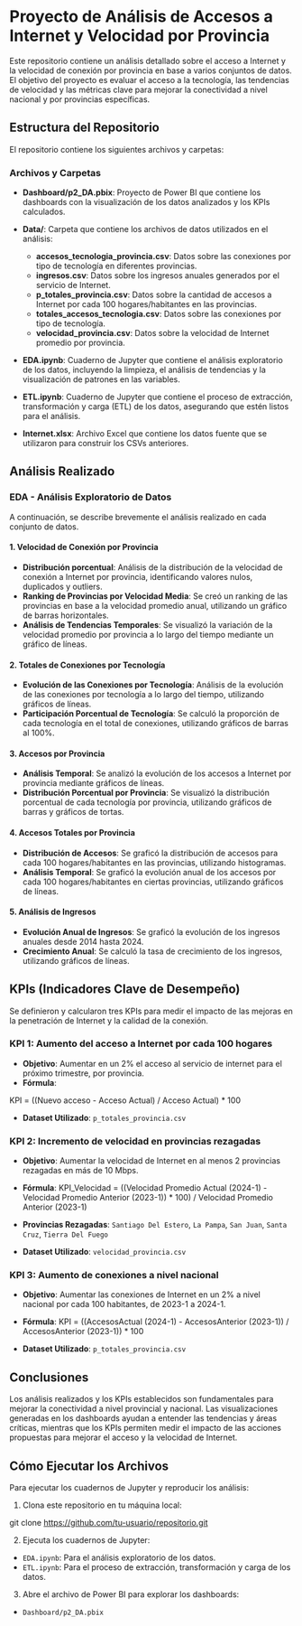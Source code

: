 # Proyecto de Análisis de Accesos a Internet y Velocidad por Provincia

Este repositorio contiene un análisis detallado sobre el acceso a Internet y la velocidad de conexión por provincia en base a varios conjuntos de datos. El objetivo del proyecto es evaluar el acceso a la tecnología, las tendencias de velocidad y las métricas clave para mejorar la conectividad a nivel nacional y por provincias específicas.

## Estructura del Repositorio

El repositorio contiene los siguientes archivos y carpetas:

### Archivos y Carpetas

- **Dashboard/p2_DA.pbix**: Proyecto de Power BI que contiene los dashboards con la visualización de los datos analizados y los KPIs calculados.
  
- **Data/**: Carpeta que contiene los archivos de datos utilizados en el análisis:
  - **accesos_tecnologia_provincia.csv**: Datos sobre las conexiones por tipo de tecnología en diferentes provincias.
  - **ingresos.csv**: Datos sobre los ingresos anuales generados por el servicio de Internet.
  - **p_totales_provincia.csv**: Datos sobre la cantidad de accesos a Internet por cada 100 hogares/habitantes en las provincias.
  - **totales_accesos_tecnologia.csv**: Datos sobre las conexiones por tipo de tecnología.
  - **velocidad_provincia.csv**: Datos sobre la velocidad de Internet promedio por provincia.

- **EDA.ipynb**: Cuaderno de Jupyter que contiene el análisis exploratorio de los datos, incluyendo la limpieza, el análisis de tendencias y la visualización de patrones en las variables.
  
- **ETL.ipynb**: Cuaderno de Jupyter que contiene el proceso de extracción, transformación y carga (ETL) de los datos, asegurando que estén listos para el análisis.

- **Internet.xlsx**: Archivo Excel que contiene los datos fuente que se utilizaron para construir los CSVs anteriores.

## Análisis Realizado

### EDA - Análisis Exploratorio de Datos

A continuación, se describe brevemente el análisis realizado en cada conjunto de datos.

#### 1. Velocidad de Conexión por Provincia
   - **Distribución porcentual**: Análisis de la distribución de la velocidad de conexión a Internet por provincia, identificando valores nulos, duplicados y outliers.
   - **Ranking de Provincias por Velocidad Media**: Se creó un ranking de las provincias en base a la velocidad promedio anual, utilizando un gráfico de barras horizontales.
   - **Análisis de Tendencias Temporales**: Se visualizó la variación de la velocidad promedio por provincia a lo largo del tiempo mediante un gráfico de líneas.

#### 2. Totales de Conexiones por Tecnología
   - **Evolución de las Conexiones por Tecnología**: Análisis de la evolución de las conexiones por tecnología a lo largo del tiempo, utilizando gráficos de líneas.
   - **Participación Porcentual de Tecnología**: Se calculó la proporción de cada tecnología en el total de conexiones, utilizando gráficos de barras al 100%.

#### 3. Accesos por Provincia
   - **Análisis Temporal**: Se analizó la evolución de los accesos a Internet por provincia mediante gráficos de líneas.
   - **Distribución Porcentual por Provincia**: Se visualizó la distribución porcentual de cada tecnología por provincia, utilizando gráficos de barras y gráficos de tortas.

#### 4. Accesos Totales por Provincia
   - **Distribución de Accesos**: Se graficó la distribución de accesos para cada 100 hogares/habitantes en las provincias, utilizando histogramas.
   - **Análisis Temporal**: Se graficó la evolución anual de los accesos por cada 100 hogares/habitantes en ciertas provincias, utilizando gráficos de líneas.

#### 5. Análisis de Ingresos
   - **Evolución Anual de Ingresos**: Se graficó la evolución de los ingresos anuales desde 2014 hasta 2024.
   - **Crecimiento Anual**: Se calculó la tasa de crecimiento de los ingresos, utilizando gráficos de líneas.

## KPIs (Indicadores Clave de Desempeño)

Se definieron y calcularon tres KPIs para medir el impacto de las mejoras en la penetración de Internet y la calidad de la conexión.

### KPI 1: Aumento del acceso a Internet por cada 100 hogares
- **Objetivo**: Aumentar en un 2% el acceso al servicio de internet para el próximo trimestre, por provincia.
- **Fórmula**: 

KPI = ((Nuevo acceso - Acceso Actual) / Acceso Actual) * 100

- **Dataset Utilizado**: `p_totales_provincia.csv`

### KPI 2: Incremento de velocidad en provincias rezagadas
- **Objetivo**: Aumentar la velocidad de Internet en al menos 2 provincias rezagadas en más de 10 Mbps.
- **Fórmula**:
KPI_Velocidad = ((Velocidad Promedio Actual (2024-1) - Velocidad Promedio Anterior (2023-1)) * 100) / Velocidad Promedio Anterior (2023-1)

- **Provincias Rezagadas**: `Santiago Del Estero`, `La Pampa`, `San Juan`, `Santa Cruz`, `Tierra Del Fuego`
- **Dataset Utilizado**: `velocidad_provincia.csv`

### KPI 3: Aumento de conexiones a nivel nacional
- **Objetivo**: Aumentar las conexiones de Internet en un 2% a nivel nacional por cada 100 habitantes, de 2023-1 a 2024-1.
- **Fórmula**:
KPI = ((AccesosActual (2024-1) - AccesosAnterior (2023-1)) / AccesosAnterior (2023-1)) * 100

- **Dataset Utilizado**: `p_totales_provincia.csv`

## Conclusiones

Los análisis realizados y los KPIs establecidos son fundamentales para mejorar la conectividad a nivel provincial y nacional. Las visualizaciones generadas en los dashboards ayudan a entender las tendencias y áreas críticas, mientras que los KPIs permiten medir el impacto de las acciones propuestas para mejorar el acceso y la velocidad de Internet.

## Cómo Ejecutar los Archivos

Para ejecutar los cuadernos de Jupyter y reproducir los análisis:

1. Clona este repositorio en tu máquina local:

git clone https://github.com/tu-usuario/repositorio.git


2. Ejecuta los cuadernos de Jupyter:
- `EDA.ipynb`: Para el análisis exploratorio de los datos.
- `ETL.ipynb`: Para el proceso de extracción, transformación y carga de los datos.

3. Abre el archivo de Power BI para explorar los dashboards:
- `Dashboard/p2_DA.pbix`




